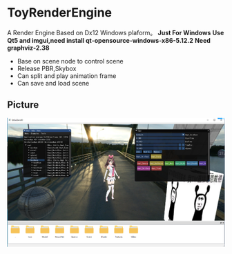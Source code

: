 # ToyRenderEngine
A Render Engine Based on Dx12 Windows plaform。
**Just For Windows**
**Use Qt5 and imgui,need install qt-opensource-windows-x86-5.12.2**
**Need graphviz-2.38**
- Base on scene node to control scene
- Release PBR,Skybox
- Can split and play animation frame
- Can save and load scene

## Picture
![image](AssetsForRead/Pic1.png)

